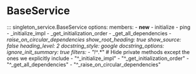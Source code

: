 # BaseService

::: singleton_service.BaseService
    options:
      members:
        - __new__
        - initialize
        - ping
        - _initialize_impl
        - _get_initialization_order
        - _get_all_dependencies
        - _raise_on_circular_dependencies
      show_root_heading: true
      show_source: false
      heading_level: 2
      docstring_style: google
      docstring_options:
        ignore_init_summary: true
      filters:
        - "!^_.*"  # Hide private methods except the ones we explicitly include
        - "^_initialize_impl"
        - "^_get_initialization_order" 
        - "^_get_all_dependencies"
        - "^_raise_on_circular_dependencies"